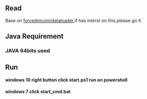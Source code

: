 ## Read

Base on [forcedotcom/dataloader](https://github.com/forcedotcom/dataloader),if has interst on this,please go it.

## Java Requirement

### JAVA 64bits used

## Run

#### windows 10 right button click start.ps1 run on powershell

#### windows 7 click start_cmd.bat
